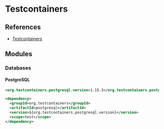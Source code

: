 # Testcontainers

<!--
https://github.com/search?o=desc&q=filename%3A.java+%22QuarkusTestResourceLifecycleManager%22&s=indexed&type=Code

https://www.youtube.com/results?search_query=testcontainers

~/.testcontainers.properties
-->

## References

- [Testcontainers](https://www.testcontainers.org/)

## Modules

### Databases

#### PostgreSQL

```xml
<org.testcontainers.postgresql.version>1.15.3</org.testcontainers.postgresql.version>

<dependency>
  <groupId>org.testcontainers</groupId>
  <artifactId>postgresql</artifactId>
  <version>${org.testcontainers.postgresql.version}</version>
  <scope>test</scope>
</dependency>
```
